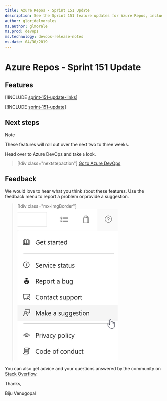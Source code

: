 ```yaml
---
title: Azure Repos - Sprint 151 Update
description: See the Sprint 151 feature updates for Azure Repos, including next steps.
author: gloridelmorales
ms.author: glmorale
ms.prod: devops
ms.technology: devops-release-notes
ms.date: 04/30/2019
---
```


# Azure Repos - Sprint 151 Update

## Features

[!INCLUDE [sprint-151-update-links](../includes/repos/sprint-151-update-links.md)]

[!INCLUDE [sprint-151-update](../includes/repos/sprint-151-update.md)]

## Next steps

> [!NOTE]
> These features will roll out over the next two to three weeks.

Head over to Azure DevOps and take a look.

> [!div class="nextstepaction"]
> [Go to Azure DevOps](https://go.microsoft.com/fwlink/?LinkId=307137&campaign=o~msft~docs~product-vsts~release-notes)

## Feedback

We would love to hear what you think about these features. Use the feedback menu to report a problem or provide a suggestion.

> [!div class="mx-imgBorder"]
> ![Make a suggestion](../../media/make-a-suggestion.png)

You can also get advice and your questions answered by the community on [Stack Overflow](https://stackoverflow.com/questions/tagged/azure-devops).

Thanks,

Biju Venugopal
